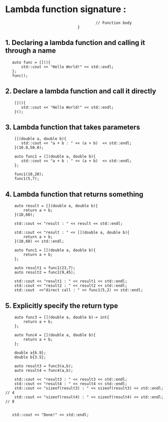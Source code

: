 # Lambda function signature : 
```                                [capture list] (parameters) ->return type{
                                        // Function body
                                }
```

## 1. Declaring a lambda function and calling it through a name
```   
   auto func = [](){
       std::cout << "Hello World!" << std::endl;
   };
   func();
```

## 2. Declare a lambda function and call it directly
```
    [](){
       std::cout << "Hello World!" << std::endl;
    }();
```

## 3. Lambda function that takes parameters

```
    [](double a, double b){
       std::cout << "a + b : " << (a + b)  << std::endl;
    }(10.0,50.0);
```

```
    auto func1 = [](double a, double b){
       std::cout << "a + b : " << (a + b)  << std::endl;
    };

    func1(10,20);
    func1(5,7);
```


## 4. Lambda function that returns something
```
    auto result = [](double a, double b){
        return a + b;
    }(10,60);

    std::cout << "result : " << result << std::endl;
```

```
    std::cout << "result : " << [](double a, double b){
        return a + b;
    }(10,60) << std::endl;
```


```
    auto func1 = [](double a, double b){
        return a + b;
    };

    auto result1 = func1(23,7);
    auto result2 = func1(9,45);

    std::cout << "result1 : " << result1 << std::endl;
    std::cout << "result2 : " << result2 << std::endl;
    std::cout  <<"direct call : " << func1(5,2) << std::endl;
```

## 5. Explicitly specify the return type

```
    auto func3 = [](double a, double b)-> int{
        return a + b;
    };

    auto func4 = [](double a, double b){
        return a + b;
    };

    double a{6.9};
    double b{3.5};

    auto result3 = func3(a,b);
    auto result4 = func4(a,b);

    std::cout << "result3 : " << result3 << std::endl;
    std::cout << "result4 : " << result4 << std::endl;
    std::cout << "sizeof(result3) : " << sizeof(result3) << std::endl; // 4
    std::cout << "sizeof(result4) : " << sizeof(result4) << std::endl; // 8


   std::cout << "Done!" << std::endl;
   
```
